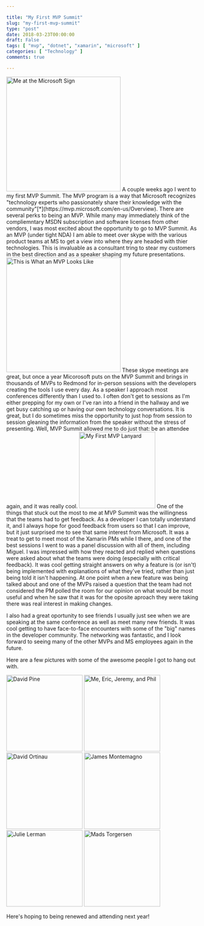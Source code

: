 ```yaml
---

title: "My First MVP Summit"
slug: "my-first-mvp-summit"
type: "post"
date: 2018-03-23T00:00:00
draft: False
tags: [ "mvp", "dotnet", "xamarin", "microsoft" ]
categories: [ "Technology" ]
comments: true

---
```


<img class="img-thumbnail pull-left" src="microsoftsign.png" alt="Me at the Microsoft Sign" width="300" />
A couple weeks ago I went to my first MVP Summit. The MVP program is a way that Microsoft recognizes "technology experts who passionately share their knowledge with the community"[*](https://mvp.microsoft.com/en-us/Overview). There are several perks to being an MVP. While many may immediately think of the compliemntary MSDN subscription and software licenses from other vendors, I was most excited about the opportunity to go to MVP Summit. As an MVP (under tight NDA) I am able to meet over skype with the various product teams at MS to get a view into where they are headed with thier technologies. This is invaluable as a consultant tring to stear my customers in the best direction and as a speaker shaping my future presentations.

<img class="img-thumbnail pull-right" src="mvplookslike.png" alt="This is What an MVP Looks Like" width="300" />
These skype meetings are great, but once a year Micorosoft puts on the MVP Summit and brings in thousands of MVPs to Redmond for in-person sessions with the developers creating the tools I use every day. As a speaker I approach most conferences differently than I used to. I often don't get to sessions as I'm either prepping for my own or I've ran into a friend in the hallway and we get busy catching up or having our own technology conversations. It is great, but I do sometimes miss the opportunity to just hop from session to session gleaning the information from the speaker without the stress of presenting. Well, MVP Summit allowed me to do just that: be an attendee again, and it was really cool.

<img class="img-thumbnail pull-left" src="FirstMvpLanyard.png" alt="My First MVP Lanyard" width="200" />
One of the things that stuck out the most to me at MVP Summit was the willingness that the teams had to get feedback. As a developer I can totally understand it, and I always hope for good feedback from users so that I can improve, but it just surprised me to see that same interest from Microsoft. It was a treat to get to meet most of the Xamarin PMs while I there, and one of the best sessions I went to was a panel discussion with all of them, including Miguel. I was impressed with how they reacted and replied when questions were asked about what the teams were doing (especially with critical feedback). It was cool getting straight answers on why a feature is (or isn't) being implemented with explanations of what they've tried, rather than just being told it isn't happening. At one point when a new feature was being talked about and one of the MVPs raised a question that the team had not considered the PM polled the room for our opinion on what would be most useful and when he saw that it was for the oposite aproach they were taking there was real interest in making changes. 

I also had a great oportunity to see friends I usually just see when we are speaking at the same conference as well as meet many new friends. It was cool getting to have face-to-face encounters with some of the "big" names in the developer community. The networking was fantastic, and I look forward to seeing many of the other MVPs and MS employees again in the future.

Here are a few pictures with some of the awesome people I got to hang out with.

<!--
![Me, Eric, Jeremy, and Phil](PlayingGames.png)
![David Ortinau](WithDavidOrtinau.png)
![David Pine](WithDavidPine.png)
![James Montemagno](WithJamesMontemagno.png)
![Julie Lerman](WithJulieLerman.png)
![Mads Torgersen](WithMadsTorgersen.png)
-->

<div class="text-center">
<img src="WithDavidPine.png" alt="David Pine" width="200" />
<img src="PlayingGames.png" alt="Me, Eric, Jeremy, and Phil" width="200" />
<img src="WithDavidOrtinau.png" alt="David Ortinau" width="200" />
<img src="WithJamesMontemagno.png" alt="James Montemagno" width="200" />
<img src="WithJulieLerman.png" alt="Julie Lerman" width="200" />
<img src="WithMadsTorgersen.png" alt="Mads Torgersen" width="200" />
</div>

Here's hoping to being renewed and attending next year!
